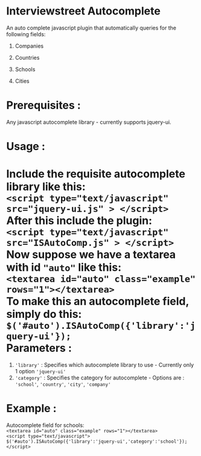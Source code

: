 Interviewstreet Autocomplete
============

An auto complete javascript plugin that automatically queries for the following fields:   

1. Companies 

2. Countries

3. Schools

4. Cities

Prerequisites :
===========

Any javascript autocomplete library  - currently supports jquery-ui.

Usage : 
===========
Include the requisite autocomplete library like this:    
    `<script type="text/javascript" src="jquery-ui.js" > </script>`    
After this include the plugin:  
    `<script type="text/javascript" src="ISAutoComp.js" > </script>`  
Now suppose we have a textarea with id `"auto"` like this:  
    `<textarea id="auto" class="example" rows="1"></textarea>`  
To make this an autocomplete field, simply do this:
    `$('#auto').ISAutoComp({'library':'jquery-ui'});`  
Parameters :
============
1. `'library'` : Specifies which autocomplete library to use - Currently only 1 option `'jquery-ui'`  
2. `'category'` : Specifies the category for autocomplete - Options are : `'school'`, `'country'`, `'city'`, `'company'`  

Example :
============
Autocomplete field for schools:  
`<textarea id="auto" class="example" rows="1"></textarea>`  
`<script type="text/javascript">
$('#auto').ISAutoComp({'library':'jquery-ui','category':'school'});
</script>`


  

